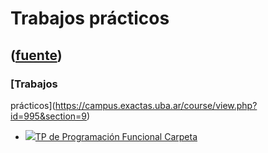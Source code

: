 # Trabajos prácticos
([fuente](https://campus.exactas.uba.ar/course/view.php?id=995&section=9))
---
### [Trabajos
prácticos](https://campus.exactas.uba.ar/course/view.php?id=995&section=9)

  - [![ ](https://campus.exactas.uba.ar/theme/image.php/aardvark/folder/1524598950/icon)TP de Programación Funcional Carpeta](https://campus.exactas.uba.ar/mod/folder/view.php?id=60418)

